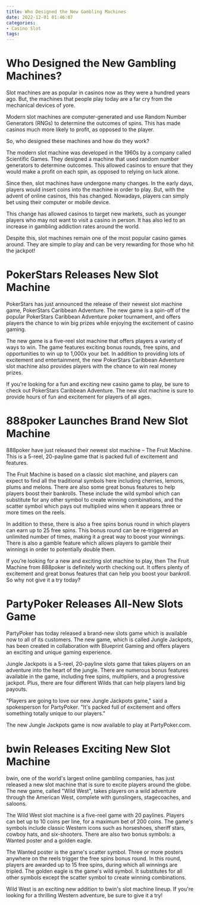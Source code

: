```yaml
---
title: Who Designed the New Gambling Machines
date: 2022-12-01 01:46:07
categories:
- Casino Slot
tags:
---
```



#  Who Designed the New Gambling Machines?

Slot machines are as popular in casinos now as they were a hundred years ago. But, the machines that people play today are a far cry from the mechanical devices of yore.

Modern slot machines are computer-generated and use Random Number Generators (RNGs) to determine the outcomes of spins. This has made casinos much more likely to profit, as opposed to the player.

So, who designed these machines and how do they work?

The modern slot machine was developed in the 1960s by a company called Scientific Games. They designed a machine that used random number generators to determine outcomes. This allowed casinos to ensure that they would make a profit on each spin, as opposed to relying on luck alone.

Since then, slot machines have undergone many changes. In the early days, players would insert coins into the machine in order to play. But, with the advent of online casinos, this has changed. Nowadays, players can simply bet using their computer or mobile device.

This change has allowed casinos to target new markets, such as younger players who may not want to visit a casino in person. It has also led to an increase in gambling addiction rates around the world.

Despite this, slot machines remain one of the most popular casino games around. They are simple to play and can be very rewarding for those who hit the jackpot!

#  PokerStars Releases New Slot Machine

PokerStars has just announced the release of their newest slot machine game, PokerStars Caribbean Adventure. The new game is a spin-off of the popular PokerStars Caribbean Adventure poker tournament, and offers players the chance to win big prizes while enjoying the excitement of casino gaming.

The new game is a five-reel slot machine that offers players a variety of ways to win. The game features exciting bonus rounds, free spins, and opportunities to win up to 1,000x your bet. In addition to providing lots of excitement and entertainment, the new PokerStars Caribbean Adventure slot machine also provides players with the chance to win real money prizes.

If you're looking for a fun and exciting new casino game to play, be sure to check out PokerStars Caribbean Adventure. The new slot machine is sure to provide hours of fun and excitement for players of all ages.

# 888poker Launches Brand New Slot Machine

888poker have just released their newest slot machine – The Fruit Machine. This is a 5-reel, 20-payline game that is packed full of excitement and features.

The Fruit Machine is based on a classic slot machine, and players can expect to find all the traditional symbols here including cherries, lemons, plums and melons. There are also some great bonus features to help players boost their bankrolls. These include the wild symbol which can substitute for any other symbol to create winning combinations, and the scatter symbol which pays out multiplied wins when it appears three or more times on the reels.

In addition to these, there is also a free spins bonus round in which players can earn up to 25 free spins. This bonus round can be re-triggered an unlimited number of times, making it a great way to boost your winnings. There is also a gamble feature which allows players to gamble their winnings in order to potentially double them.

If you’re looking for a new and exciting slot machine to play, then The Fruit Machine from 888poker is definitely worth checking out. It offers plenty of excitement and great bonus features that can help you boost your bankroll. So why not give it a try today?

# PartyPoker Releases All-New Slots Game

PartyPoker has today released a brand-new slots game which is available now to all of its customers. The new game, which is called Jungle Jackpots, has been created in collaboration with Blueprint Gaming and offers players an exciting and unique gaming experience.

Jungle Jackpots is a 5-reel, 20-payline slots game that takes players on an adventure into the heart of the jungle. There are numerous bonus features available in the game, including free spins, multipliers, and a progressive jackpot. Plus, there are four different Wilds that can help players land big payouts.

"Players are going to love our new Jungle Jackpots game," said a spokesperson for PartyPoker. "It's packed full of excitement and offers something totally unique to our players."

The new Jungle Jackpots game is now available to play at PartyPoker.com.

#  bwin Releases Exciting New Slot Machine

bwin, one of the world's largest online gambling companies, has just released a new slot machine that is sure to excite players around the globe. The new game, called "Wild West", takes players on a wild adventure through the American West, complete with gunslingers, stagecoaches, and saloons.

The Wild West slot machine is a five-reel game with 20 paylines. Players can bet up to 10 coins per line, for a maximum bet of 200 coins. The game's symbols include classic Western icons such as horseshoes, sheriff stars, cowboy hats, and six-shooters. There are also two bonus symbols: a Wanted poster and a golden eagle.

The Wanted poster is the game's scatter symbol. Three or more posters anywhere on the reels trigger the free spins bonus round. In this round, players are awarded up to 15 free spins, during which all winnings are tripled. The golden eagle is the game's wild symbol. It substitutes for all other symbols except the scatter symbol to create winning combinations.

Wild West is an exciting new addition to bwin's slot machine lineup. If you're looking for a thrilling Western adventure, be sure to give it a try!
